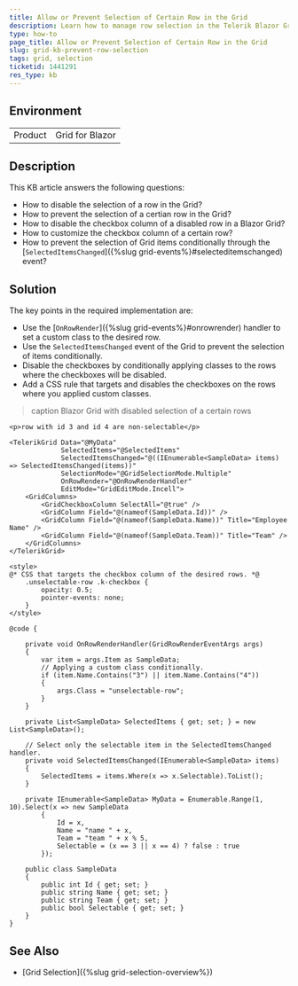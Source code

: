 ```yaml
---
title: Allow or Prevent Selection of Certain Row in the Grid
description: Learn how to manage row selection in the Telerik Blazor Grid by preventing specific rows from being selected conditionally, applying CSS rules to checkbox columns, and handling selection changes through the SelectedItemsChanged event.
type: how-to
page_title: Allow or Prevent Selection of Certain Row in the Grid
slug: grid-kb-prevent-row-selection
tags: grid, selection
ticketid: 1441291
res_type: kb
---
```


## Environment

<table>
    <tbody>
        <tr>
            <td>Product</td>
            <td>Grid for Blazor</td>
        </tr>
    </tbody>
</table>

## Description

This KB article answers the following questions:

* How to disable the selection of a row in the Grid?
* How to prevent the selection of a certian row in the Grid?
* How to disable the checkbox column of a disabled row in a Blazor Grid?
* How to customize the checkbox column of a certain row?
* How to prevent the selection of Grid items conditionally through the [`SelectedItemsChanged`]({%slug grid-events%}#selecteditemschanged) event?

## Solution

The key points in the required implementation are:

* Use the [`OnRowRender`]({%slug grid-events%}#onrowrender) handler to set a custom class to the desired row. 
* Use the `SelectedItemsChanged` event of the Grid to prevent the selection of items conditionally.
* Disable the checkboxes by conditionally applying classes to the rows where the checkboxes will be disabled.
* Add a CSS rule that targets and disables the checkboxes on the rows where you applied custom classes.

>caption Blazor Grid with disabled selection of a certain rows

````CSHTML
<p>row with id 3 and id 4 are non-selectable</p>

<TelerikGrid Data="@MyData"
             SelectedItems="@SelectedItems"
             SelectedItemsChanged="@((IEnumerable<SampleData> items) => SelectedItemsChanged(items))"
             SelectionMode="@GridSelectionMode.Multiple"
             OnRowRender="@OnRowRenderHandler"
             EditMode="GridEditMode.Incell">
    <GridColumns>
        <GridCheckboxColumn SelectAll="@true" />
        <GridColumn Field="@(nameof(SampleData.Id))" />
        <GridColumn Field="@(nameof(SampleData.Name))" Title="Employee Name" />
        <GridColumn Field="@(nameof(SampleData.Team))" Title="Team" />
    </GridColumns>
</TelerikGrid>

<style>
@* CSS that targets the checkbox column of the desired rows. *@
    .unselectable-row .k-checkbox {
        opacity: 0.5;
        pointer-events: none;
    }
</style>

@code {
    
    private void OnRowRenderHandler(GridRowRenderEventArgs args)
    {
        var item = args.Item as SampleData;
        // Applying a custom class conditionally.
        if (item.Name.Contains("3") || item.Name.Contains("4"))
        {
            args.Class = "unselectable-row";
        }
    }

    private List<SampleData> SelectedItems { get; set; } = new List<SampleData>();

    // Select only the selectable item in the SelectedItemsChanged handler.
    private void SelectedItemsChanged(IEnumerable<SampleData> items)
    {
        SelectedItems = items.Where(x => x.Selectable).ToList();
    }

    private IEnumerable<SampleData> MyData = Enumerable.Range(1, 10).Select(x => new SampleData
        {
            Id = x,
            Name = "name " + x,
            Team = "team " + x % 5,
            Selectable = (x == 3 || x == 4) ? false : true
        });

    public class SampleData
    {
        public int Id { get; set; }
        public string Name { get; set; }
        public string Team { get; set; }
        public bool Selectable { get; set; }
    }
}
````

## See Also

* [Grid Selection]({%slug grid-selection-overview%})